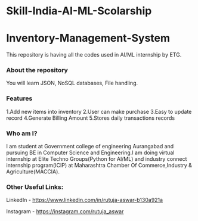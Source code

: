 # Skill-India-AI-ML-Scolarship
# Inventory-Management-System
This repository is having all the codes used in AI/ML internship by ETG.

### About the repository
You will learn JSON, NoSQL databases, File handling.

### Features
1.Add new items into inventory
2.User can make purchase 
3.Easy to update record 
4.Generate Billing Amount
5.Stores daily transactions records

### Who am I?
I am student at Government college of engineering Aurangabad and pursuing BE in Computer Science and Engineering.I am doing virtual internship at Elite Techno Groups(Python for Al/ML) and industry connect internship program(ICIP) at Maharashtra Chamber Of Commerce,Industry & Agriculture(MACCIA).

### Other Useful Links:

LinkedIn - https://www.linkedin.com/in/rutuja-aswar-b130a921a

Instagram - https://instagram.com/rutuja_aswar
